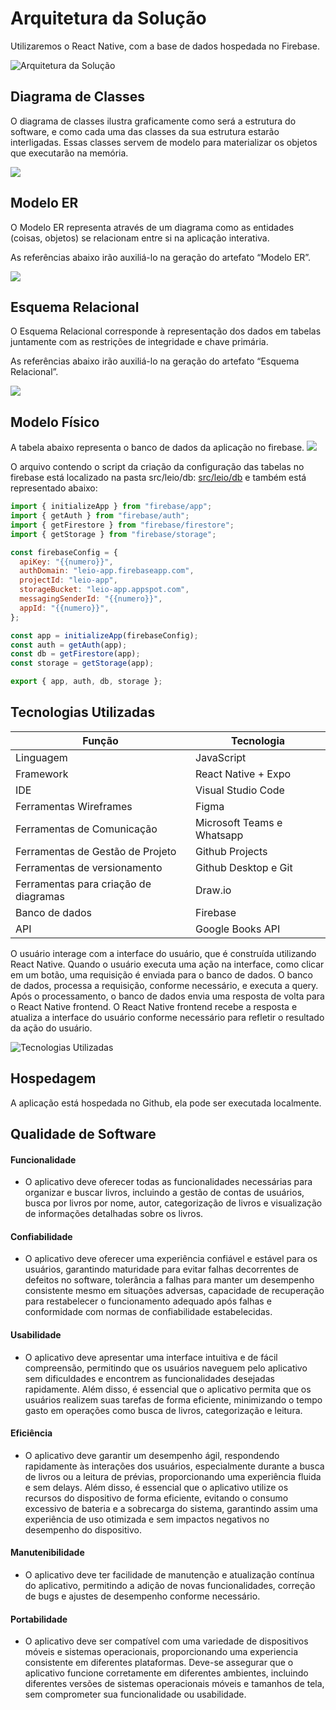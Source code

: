 # Arquitetura da Solução

Utilizaremos o React Native, com a base de dados hospedada no Firebase.

![Arquitetura da Solução](img/arquiteturasolucao.png)

## Diagrama de Classes

O diagrama de classes ilustra graficamente como será a estrutura do software, e como cada uma das classes da sua estrutura estarão interligadas. Essas classes servem de modelo para materializar os objetos que executarão na memória.

<img src="./img/Diagrama de Classes.jpg">

## Modelo ER

O Modelo ER representa através de um diagrama como as entidades (coisas, objetos) se relacionam entre si na aplicação interativa.

As referências abaixo irão auxiliá-lo na geração do artefato “Modelo ER”.

<img src="./img/Modelo ER.jpg">

## Esquema Relacional

O Esquema Relacional corresponde à representação dos dados em tabelas juntamente com as restrições de integridade e chave primária.

As referências abaixo irão auxiliá-lo na geração do artefato “Esquema Relacional”.

<img src="./img/Esquema relacional.jpg">

## Modelo Físico

A tabela abaixo representa o banco de dados da aplicação no firebase.
<img src="./img/Tabelas firebase.jpg">

O arquivo contendo o script da criação da configuração das tabelas no firebase está localizado na pasta src/leio/db: <a href="../src/leio/db/firebaseConfig.js">src/leio/db</a> e também está representado abaixo:

```javascript
import { initializeApp } from "firebase/app";
import { getAuth } from "firebase/auth";
import { getFirestore } from "firebase/firestore";
import { getStorage } from "firebase/storage";

const firebaseConfig = {
  apiKey: "{{numero}}",
  authDomain: "leio-app.firebaseapp.com",
  projectId: "leio-app",
  storageBucket: "leio-app.appspot.com",
  messagingSenderId: "{{numero}}",
  appId: "{{numero}}",
};

const app = initializeApp(firebaseConfig);
const auth = getAuth(app);
const db = getFirestore(app);
const storage = getStorage(app);

export { app, auth, db, storage };
```

## Tecnologias Utilizadas

| Função                                | Tecnologia                 |
| ------------------------------------- | -------------------------- |
| Linguagem                             | JavaScript                 |
| Framework                             | React Native + Expo        |
| IDE                                   | Visual Studio Code         |
| Ferramentas Wireframes                | Figma                      |
| Ferramentas de Comunicação            | Microsoft Teams e Whatsapp |
| Ferramentas de Gestão de Projeto      | Github Projects            |
| Ferramentas de versionamento          | Github Desktop e Git       |
| Ferramentas para criação de diagramas | Draw.io                    |
| Banco de dados                        | Firebase                   |
| API                                   | Google Books API           |

O usuário interage com a interface do usuário, que é construída utilizando React Native. Quando o usuário executa uma ação na interface, como clicar em um botão, uma requisição é enviada para o banco de dados. O banco de dados, processa a requisição, conforme necessário, e executa a query. Após o processamento, o banco de dados envia uma resposta de volta para o React Native frontend. O React Native frontend recebe a resposta e atualiza a interface do usuário conforme necessário para refletir o resultado da ação do usuário.

![Tecnologias Utilizadas](img/tecnologia-utilizadas.png)

## Hospedagem

A aplicação está hospedada no Github, ela pode ser executada localmente.

## Qualidade de Software

#### Funcionalidade

- O aplicativo deve oferecer todas as funcionalidades necessárias para organizar e buscar livros, incluindo a gestão de contas de usuários, busca por livros por nome, autor, categorização de livros e visualização de informações detalhadas sobre os livros.

#### Confiabilidade

- O aplicativo deve oferecer uma experiência confiável e estável para os usuários, garantindo maturidade para evitar falhas decorrentes de defeitos no software, tolerância a falhas para manter um desempenho consistente mesmo em situações adversas, capacidade de recuperação para restabelecer o funcionamento adequado após falhas e conformidade com normas de confiabilidade estabelecidas.

#### Usabilidade

- O aplicativo deve apresentar uma interface intuitiva e de fácil compreensão, permitindo que os usuários naveguem pelo aplicativo sem dificuldades e encontrem as funcionalidades desejadas rapidamente. Além disso, é essencial que o aplicativo permita que os usuários realizem suas tarefas de forma eficiente, minimizando o tempo gasto em operações como busca de livros, categorização e leitura.

#### Eficiência

- O aplicativo deve garantir um desempenho ágil, respondendo rapidamente às interações dos usuários, especialmente durante a busca de livros ou a leitura de prévias, proporcionando uma experiência fluida e sem delays. Além disso, é essencial que o aplicativo utilize os recursos do dispositivo de forma eficiente, evitando o consumo excessivo de bateria e a sobrecarga do sistema, garantindo assim uma experiência de uso otimizada e sem impactos negativos no desempenho do dispositivo.

#### Manutenibilidade

- O aplicativo deve ter facilidade de manutenção e atualização contínua do aplicativo, permitindo a adição de novas funcionalidades, correção de bugs e ajustes de desempenho conforme necessário.

#### Portabilidade

- O aplicativo deve ser compatível com uma variedade de dispositivos móveis e sistemas operacionais, proporcionando uma experiencia consistente em diferentes plataformas. Deve-se assegurar que o aplicativo funcione corretamente em diferentes ambientes, incluindo diferentes versões de sistemas operacionais móveis e tamanhos de tela, sem comprometer sua funcionalidade ou usabilidade.
